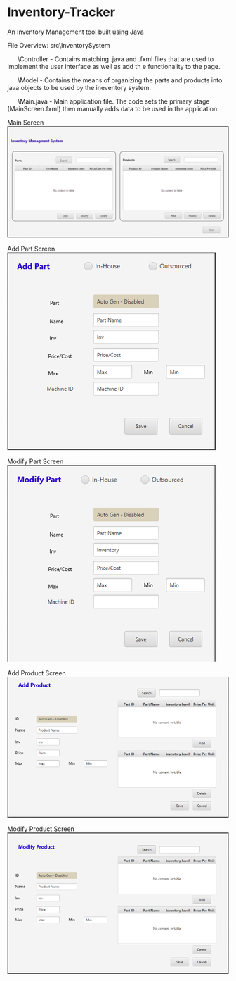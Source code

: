 # Inventory-Tracker
An Inventory Management tool built using Java


File Overview:
src\InventorySystem

  &nbsp;&nbsp;&nbsp;&nbsp;&nbsp;&nbsp;\Controller - Contains matching .java and .fxml files that are used to implement the user interface as well as add th e functionality to the page.
  
  &nbsp;&nbsp;&nbsp;&nbsp;&nbsp;&nbsp;\Model - Contains the means of organizing the parts and products into java objects to be used by the ineventory system.
  
  &nbsp;&nbsp;&nbsp;&nbsp;&nbsp;&nbsp;\Main.java - Main application file. The code sets the primary stage (MainScreen.fxml) then manually adds data to be used in the application.
  
  
  Main Screen </br>
  ![alt text](https://github.com/Aaron-Artz/Inventory-Tracker/blob/main/READMEpictures/MainScreen.PNG?raw=true)
  
  Add Part Screen </br>
  ![alt text](https://github.com/Aaron-Artz/Inventory-Tracker/blob/main/READMEpictures/AddPartScreen.PNG?raw=true)
  
  Modify Part Screen </br>
  ![alt text](https://github.com/Aaron-Artz/Inventory-Tracker/blob/main/READMEpictures/ModifyPartScreen.PNG?raw=true)
  
  Add Product Screen </br>
  ![alt text](https://github.com/Aaron-Artz/Inventory-Tracker/blob/main/READMEpictures/AddProductScreen.PNG?raw=true)
  
  Modify Product Screen </br>
  ![alt text](https://github.com/Aaron-Artz/Inventory-Tracker/blob/main/READMEpictures/ModifyProductScreen.PNG?raw=true)
  
  
